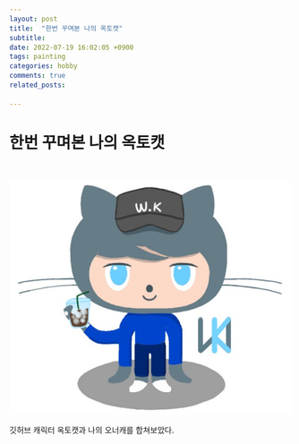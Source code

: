 ```yaml
---
layout: post
title:  "한번 꾸며본 나의 옥토캣"
subtitle:
date: 2022-07-19 16:02:05 +0900
tags: painting
categories: hobby
comments: true
related_posts:

---
```


# 한번 꾸며본 나의 옥토캣<br/>
<br/>

![나의 옥토캣](https://github.com/wookeykim95/wookeykim95.github.io/blob/main/assets/img/hobby/painting/my_octocat.png?raw=true)
<br/>

깃허브 캐릭터 옥토캣과 나의 오너캐를 합쳐보았다.<br/>


